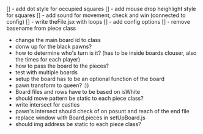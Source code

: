 [] - add dot style for occupied squares
[] - add mouse drop heighlight style for squares
[] - add sound for movement, check and win (connected to config)
[] - write theFile.jsx with loops
[] - add config options
[] - remove basename from piece class
- change the main board id to class
- donw up for the black pawns?
- how to determine who's turn is it? (has to be inside boards clouser, also the times for each player)
- how to pass the board to the pieces?
- test with multiple boards
- setup the board has to be an optional function of the board
- pawn transform to queen? :))
- Board files and rows have to be based on isWhite
- should move pattern be static to each piece class?
- write intersect for castles
- pawn's intersect should check of on posunt and reach of the end file
- replace window with Board.pieces in setUpBoard.js
- should img address be static to each piece class?